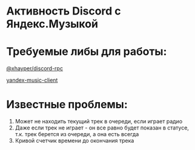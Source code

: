 # Активность Discord с Яндекс.Музыкой

# Требуемые либы для работы:
[@xhayper/discord-rpc](https://www.npmjs.com/package/@xhayper/discord-rpc)

[yandex-music-client](https://www.npmjs.com/package/yandex-music-client)

# Известные проблемы:
1. Может не находить текущий трек в очереди, если играет радио
2. Даже если трек не играет - он все равно будет показан в статусе, т.к. трек берется из очереди, а она есть всегда
3. Кривой счетчик времени до окончания трека
